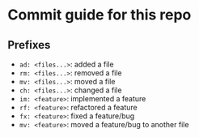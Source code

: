 # Commit guide for this repo

## Prefixes

- `ad: <files...>`: added a file
- `rm: <files...>`: removed a file
- `mv: <files...>`: moved a file
- `ch: <files...>`: changed a file
- `im: <feature>`: implemented a feature
- `rf: <feature>`: refactored a feature
- `fx: <feature>`: fixed a feature/bug
- `mv: <feature>`: moved a feature/bug to another file
